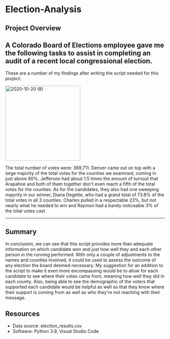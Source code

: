 # Election-Analysis

## Project Overview
A Colorado Board of Elections employee gave me the following tasks to assist in completing an audit of a recent local congressional election.
--
These are a number of my findings after writing the script needed for this project:

<img width="237" alt="2020-10-20 (8)" src="https://user-images.githubusercontent.com/71742174/96666360-908b6a80-131c-11eb-91f8-8334ab84bf59.png">

The total number of votes were: 369,711.
Denver came out on top with a large majority of the total votes for the counties we examined, coming in just above 80%. Jefferson had about 1.5 times the amount of turnout that Arapahoe and both of them together don't even reach a fifth of the total votes for the counties.
As for the candidates, they also had one sweeping majority in our winner, Diana Degette, who had a grand total of 73.8% of the total votes in all 3 counties. Charles pulled in a respectable 23%, but not nearly what he needed to win and Raymon had a barely noticeable 3% of the total votes cast.

---
## Summary
In conclusion, we can see that this script provides more than adequate information on which candidate won and just how well they  and each other person in the running performed. With only a couple of adjustments to the names and counties involved, it could be used to assess the outcome of any election the board deemed necessary. My suggestion for an addition to the script to make it even more encompassing would be to allow for each candidate to see where their votes came from, meaning how well they did in each county. Also, being able to see the demographic of the voters that supported each candidate would be helpful as well so that they know where their support is coming from as well as who they're not reaching with their message.

## Resources
- Data source: election_results.csv
- Software: Python 3.9, Visual Studio Code
